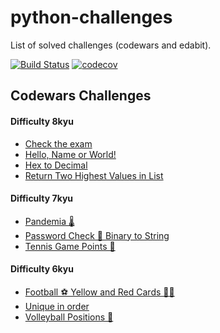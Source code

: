 # python-challenges
List of solved challenges (codewars and edabit).


[![Build Status](https://github.com/aleattene/python_challenges/actions/workflows/python-app.yml/badge.svg?branch=main)](https://github.com/aleattene/python_challenges/actions/workflows/python-app.yml)
[![codecov](https://codecov.io/gh/aleattene/python_challenges/branch/main/graph/badge.svg?token=KP4Y0KB6E4)](https://codecov.io/gh/aleattene/python_challenges)


## Codewars Challenges
#### Difficulty 8kyu
- [Check the exam](https://github.com/aleattene/python_challenges/tree/main/codewars/difficulty_level_8_kyu/check_the_exam)
- [Hello, Name or World!](https://github.com/aleattene/python_challenges/tree/main/codewars/difficulty_level_8_kyu/hello_name_or_world)
- [Hex to Decimal](https://github.com/aleattene/python_challenges/tree/main/codewars/difficulty_level_8_kyu/hex_to_decimal)
- [Return Two Highest Values in List](https://github.com/aleattene/python_challenges/tree/main/codewars/difficulty_level_8_kyu/return_two_highest_values_in_list)


#### Difficulty 7kyu
- [Pandemia 🌡️](https://github.com/aleattene/python_challenges/tree/main/codewars/difficulty_level_7_kyu/pandemia)
- [Password Check 🔐 Binary to String](https://github.com/aleattene/python_challenges/tree/main/codewars/difficulty_level_7_kyu/password_check_binary_to_string)
- [Tennis Game Points 🎾](https://github.com/aleattene/python_challenges/tree/main/codewars/difficulty_level_7_kyu/tennis_game_points#tennis-game-points-)


#### Difficulty 6kyu
- [Football ⚽ Yellow and Red Cards 📒📕](https://github.com/aleattene/python_challenges/tree/main/codewars/difficulty_level_6kyu/football_yellow_and_red_cards)
- [Unique in order](https://github.com/aleattene/python_challenges/tree/main/codewars/difficulty_level_6kyu/unique_in_order)
- [Volleyball Positions 🏐](https://github.com/aleattene/python_challenges/tree/main/codewars/difficulty_level_6kyu/volleyball_positions)


